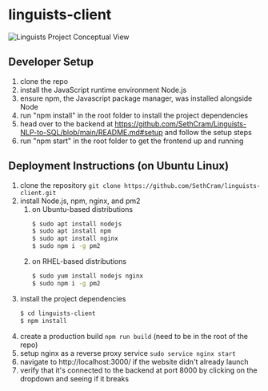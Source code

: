 # linguists-client
![Linguists Project Conceptual View](https://user-images.githubusercontent.com/86444777/219822992-974e45b1-fb9a-4600-90f9-78c37d9c9c89.png)

## Developer Setup
1. clone the repo
2. install the JavaScript runtime environment Node.js 
3. ensure npm, the Javascript package manager, was installed alongside Node
4. run "npm install" in the root folder to install the project dependencies
5. head over to the backend at https://github.com/SethCram/Linguists-NLP-to-SQL/blob/main/README.md#setup and follow the setup steps
6. run "npm start" in the root folder to get the frontend up and running

## Deployment Instructions (on Ubuntu Linux)
1. clone the repository `git clone https://github.com/SethCram/linguists-client.git`
2. install Node.js, npm, nginx, and pm2
    1. on Ubuntu-based distributions
        ```sh
        $ sudo apt install nodejs
        $ sudo apt install npm 
        $ sudo apt install nginx
        $ sudo npm i -g pm2 
        ```
    2. on RHEL-based distributions
        ```sh
        $ sudo yum install nodejs nginx
        $ sudo npm i -g pm2 
        ```
3. install the project dependencies
    ```sh
    $ cd linguists-client
    $ npm install
    ```
5. create a production build `npm run build` (need to be in the root of the repo)
6. setup nginx as a reverse proxy service `sudo service nginx start`
8. navigate to http://localhost:3000/ if the website didn't already launch
9. verify that it's connected to the backend at port 8000 by clicking on the dropdown and seeing if it breaks

